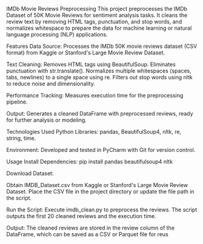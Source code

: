IMDb Movie Reviews Preprocessing
This project preprocesses the IMDb Dataset of 50K Movie Reviews for sentiment analysis tasks. It cleans the review text by removing HTML tags, punctuation, and stop words, and normalizes whitespace to prepare the data for machine learning or natural language processing (NLP) applications.

Features
Data Source: Processes the IMDb 50K movie reviews dataset (CSV format) from Kaggle or Stanford's Large Movie Review Dataset.

Text Cleaning:
Removes HTML tags using BeautifulSoup.
Eliminates punctuation with str.translate().
Normalizes multiple whitespaces (spaces, tabs, newlines) to a single space using re.
Filters out stop words using nltk to reduce noise and dimensionality.

Performance Tracking: Measures execution time for the preprocessing pipeline.

Output: Generates a cleaned DataFrame with preprocessed reviews, ready for further analysis or modeling.

Technologies Used
Python Libraries: pandas, BeautifulSoup4, nltk, re, string, time.

Environment: Developed and tested in PyCharm with Git for version control.

Usage
Install Dependencies:
pip install pandas beautifulsoup4 nltk

Download Dataset:

Obtain IMDB_Dataset.csv from Kaggle or Stanford's Large Movie Review Dataset.
Place the CSV file in the project directory or update the file path in the script.

Run the Script:
Execute imdb_clean.py to preprocess the reviews.
The script outputs the first 20 cleaned reviews and the execution time.



Output: The cleaned reviews are stored in the review column of the DataFrame, which can be saved as a CSV or Parquet file for reus
